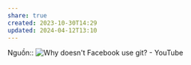 ```yaml
---
share: true
created: 2023-10-30T14:29
updated: 2024-04-12T13:10
---
```

Nguồn:: ![Why doesn't Facebook use git? - YouTube](https://youtu.be/0BNVkMoLJxc?si=LieM__1vPX504zHK)